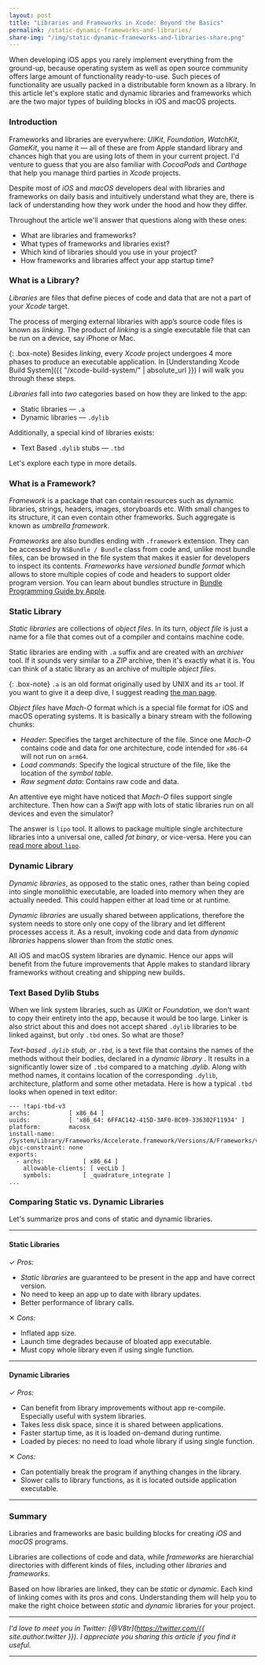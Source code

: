 ```yaml
---
layout: post
title: "Libraries and Frameworks in Xcode: Beyond the Basics"
permalink: /static-dynamic-frameworks-and-libraries/
share-img: "/img/static-dynamic-frameworks-and-libraries-share.png"
---
```


When developing iOS apps you rarely implement everything from the ground-up, because operating system as well as open source community offers large amount of functionality ready-to-use. Such pieces of functionality are usually packed in a distributable form known as a library. In this article let's explore static and dynamic libraries and frameworks which are the two major types of building blocks in iOS and macOS projects.

### Introduction

Frameworks and libraries are everywhere: *UIKit*, *Foundation*, *WatchKit*, *GameKit*, you name it — all of these are from Apple standard library and chances high that you are using lots of them in your current project. I'd venture to guess that you are also familiar with *CocoaPods* and *Carthage* that help you manage third parties in *Xcode* projects.

Despite most of *iOS* and *macOS* developers deal with libraries and frameworks on daily basis and intuitively understand what they are, there is lack of understanding how they work under the hood and how they differ.

Throughout the article we'll answer that questions along with these ones:
- What are libraries and frameworks?
- What types of frameworks and libraries exist?
- Which kind of libraries should you use in your project?
- How frameworks and libraries affect your app startup time?

### What is a Library?

*Libraries* are files that define pieces of code and data that are not a part of your *Xcode* target. 

The process of merging external libraries with app’s source code files is known as *linking*. The product of *linking* is a single executable file that can be run on a device, say iPhone or Mac.

{: .box-note}
Besides *linking*, every *Xcode* project undergoes 4 more phases to produce an executable application. In [Understanding Xcode Build System]({{ "/xcode-build-system/" | absolute_url }}) I will walk you through these steps.

*Libraries* fall into *two* categories based on how they are linked to the app:
- Static libraries — `.a`
- Dynamic libraries — `.dylib`

Additionally, a special kind of libraries exists:
- Text Based `.dylib` stubs — `.tbd`

Let's explore each type in more details.

### What is a Framework?

*Framework* is a package that can contain resources such as dynamic libraries, strings, headers, images, storyboards etc. With small changes to its structure, it can even contain other frameworks. Such aggregate is known as *umbrella framework*.

*Frameworks* are also bundles ending with `.framework` extension. They can be accessed by `NSBundle / Bundle` class from code and, unlike most bundle files, can be browsed in the file system that makes it easier for developers to inspect its contents. *Frameworks* have *versioned bundle format* which allows to store multiple copies of code and headers to support older program version. You can learn about bundles structure in [Bundle Programming Guide by Apple](https://developer.apple.com/library/archive/documentation/CoreFoundation/Conceptual/CFBundles/BundleTypes/BundleTypes.html#//apple_ref/doc/uid/10000123i-CH101-SW1).

### Static Library

*Static libraries* are collections of *object files*. In its turn, *object file* is just a name for a file that comes out of a compiler and contains machine code.

Static libraries are ending with `.a` suffix and are created with an *archiver* tool. If it sounds very similar to a *ZIP* archive, then it's exactly what it is. You can think of a static library as an archive of multiple *object files*. 

{: .box-note}
`.a` is an old format originally used by UNIX and its `ar` tool. If you want to give it a deep dive, I suggest reading [the man page](https://linux.die.net/man/1/ar).

*Object files* have *Mach-O* format which is a special file format for iOS and macOS operating systems. It is basically a binary stream with the following chunks:
- *Header*: Specifies the target architecture of the file. Since one *Mach-O* contains code and data for one architecture, code intended for `x86-64` will not run on `arm64`.
- *Load commands*: Specify the logical structure of the file, like the location of the *symbol table*.
- *Raw segment data*: Contains raw code and data.

An attentive eye might have noticed that *Mach-O* files support single architecture. Then how can a *Swift* app with lots of static libraries run on all devices and even the simulator?

The answer is `lipo` tool. It allows to package multiple single architecture libraries into a universal one, called *fat binary*, or vice-versa. Here you can [read more about `lipo`](https://ss64.com/osx/lipo.html).

### Dynamic Library

*Dynamic libraries*, as opposed to the static ones, rather than being copied into single monolithic executable, are loaded into memory when they are actually needed. This could happen either at load time or at runtime. 

*Dynamic libraries* are usually shared between applications, therefore the system needs to store only one copy of the library and let different processes access it. As a result, invoking code and data from *dynamic libraries* happens slower than from the *static* ones.

All iOS and macOS system libraries are dynamic. Hence our apps will benefit from the future improvements that Apple makes to standard library frameworks without creating and shipping new builds.

### Text Based Dylib Stubs

When we link system libraries, such as *UIKit* or *Foundation*, we don't want to copy their entirety into the app, because it would be too large. Linker is also strict about this and does not accept shared `.dylib` libraries to be linked against, but only `.tbd` ones. So what are those?

*Text-based `.dylib` stub, or `.tbd`,* is a text file that contains the names of the methods without their bodies, declared in a *dynamic library* . It results in a significantly lower size of `.tbd` compared to a matching *.dylib*. Along with method names, it contains location of the corresponding `.dylib`, architecture, platform and some other metadata. Here is how a typical `.tbd` looks when opened in text editor:

```plaintext
--- !tapi-tbd-v3
archs:           [ x86_64 ]
uuids:           [ 'x86_64: 6FFAC142-415D-3AF0-BC09-336302F11934' ]
platform:        macosx
install-name:    /System/Library/Frameworks/Accelerate.framework/Versions/A/Frameworks/vecLib.framework/Versions/A/libQuadrature.dylib
objc-constraint: none
exports:         
  - archs:           [ x86_64 ]
    allowable-clients: [ vecLib ]
    symbols:         [ _quadrature_integrate ]
...
```

### Comparing Static vs. Dynamic Libraries

Let's summarize pros and cons of static and dynamic libraries.

---

#### Static Libraries

✓ *Pros:*
- *Static libraries* are guaranteed to be present in the app and have correct version.
- No need to keep an app up to date with library updates.
- Better performance of library calls.
  
✕ *Cons:*
- Inflated app size.
- Launch time degrades because of bloated app executable.
- Must copy whole library even if using single function.
  
---

#### Dynamic Libraries

✓ *Pros:*
- Can benefit from library improvements without app re-compile. Especially useful with system libraries.
- Takes less disk space, since it is shared between applications.
- Faster startup time, as it is loaded on-demand during runtime.
- Loaded by pieces: no need to load whole library if using single function.
  
✕ *Cons:*
- Can potentially break the program if anything changes in the library.
- Slower calls to library functions, as it is located outside application executable.

---
 
### Summary

Libraries and frameworks are basic building blocks for creating *iOS* and *macOS* programs.

Libraries are collections of code and data, while *frameworks* are hierarchial directories with different kinds of files, including other *libraries* and *frameworks*. 

Based on how libraries are linked, they can be *static* or *dynamic*. Each kind of linking comes with its pros and cons. Understanding them will help you to make the right choice between *static* and *dynamic* libraries for your project.

---

*I'd love to meet you in Twitter: [@V8tr](https://twitter.com/{{ site.author.twitter }}). I appreciate you sharing this article if you find it useful.*

---